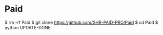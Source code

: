 # Paid
$ rm -rf Paid
$ git clone https://github.com/SHR-PAID-PRO/Paid
$ cd Paid
$ python UPDATE-DONE
